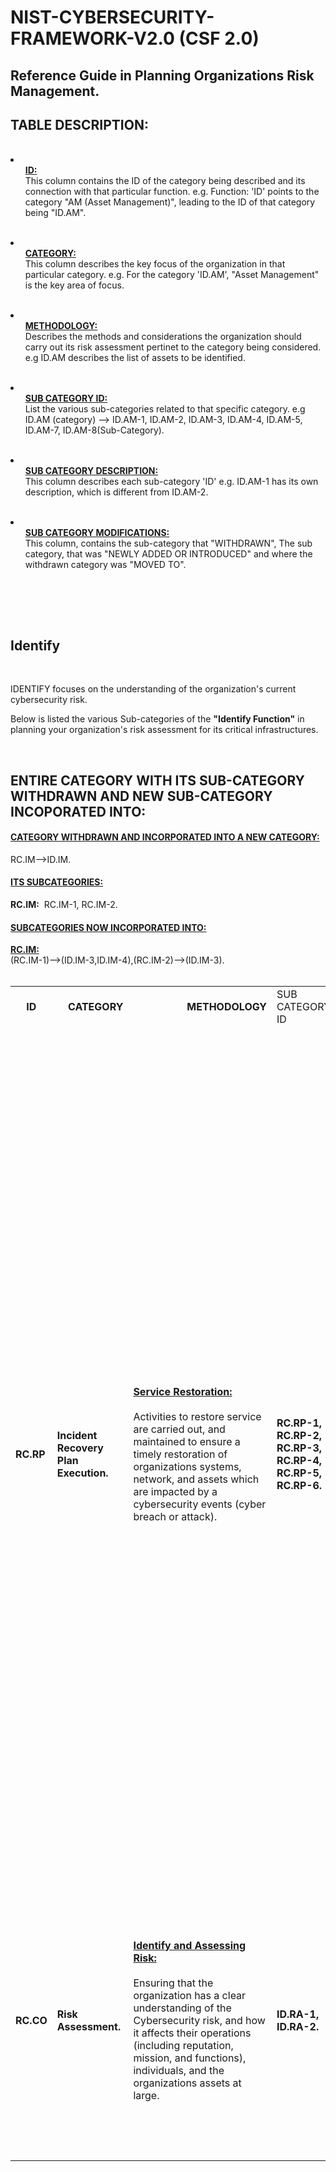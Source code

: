  # NIST-CYBERSECURITY-FRAMEWORK-V2.0 (CSF 2.0)

<h2>Reference Guide in Planning Organizations Risk Management.</h2>

<h2>TABLE DESCRIPTION:</h2>
<br>
 
<li><ul><strong><ins>ID:</ins></strong><br>This column contains the ID of the category being described and its connection with that particular function. e.g. Function:&nbsp;'ID' points to the category "AM (Asset Management)", leading to the ID of that category being "ID.AM".</ul></li><br>

<li><ul><strong><ins>CATEGORY:</ins></strong><br>This column describes the key focus of the organization in that particular category. e.g. For the category 'ID.AM', "Asset Management"  is the key area of focus.</ul></li><br> 

<li><ul><strong><ins>METHODOLOGY:</ins></strong><br>Describes the methods and considerations the organization should carry out its risk assessment pertinet to the category being considered. e.g ID.AM describes the list of assets to be identified.</ul></li><br>

<li><ul><strong><ins>SUB CATEGORY ID:</ins></strong><br>List the various sub-categories related to that specific category. e.g ID.AM (category) --> ID.AM-1, ID.AM-2, ID.AM-3, ID.AM-4, ID.AM-5, ID.AM-7, ID.AM-8(Sub-Category).</ul></li><br>

<li><ul><strong><ins>SUB CATEGORY DESCRIPTION:</ins></strong><br>This column describes each sub-category 'ID' e.g. ID.AM-1 has its own description, which is different from ID.AM-2.</ul></li><br>

<li><ul><strong><ins>SUB CATEGORY MODIFICATIONS:</ins></strong><br>This column, contains the sub-category that "WITHDRAWN", The sub category, that was "NEWLY ADDED OR INTRODUCED" and where the withdrawn category was "MOVED TO".</ul></li><br>




<br><br>



<h2>Identify</h2>


<br>

IDENTIFY focuses on the understanding of the organization's current cybersecurity risk.<br>

Below is listed the various Sub-categories of the <strong>"Identify Function"</strong> in planning your organization's risk assessment for its critical infrastructures. 

<br>

<h2>ENTIRE CATEGORY WITH ITS SUB-CATEGORY WITHDRAWN AND NEW SUB-CATEGORY INCOPORATED INTO:</h2>
<ins><h4>CATEGORY WITHDRAWN AND INCORPORATED INTO A NEW CATEGORY:</h4></ins>
RC.IM-->ID.IM.
<br>
<ins><h4>ITS SUBCATEGORIES:</h4></ins>
<strong>RC.IM:</strong>&nbsp; RC.IM-1, RC.IM-2.
<br>
<ins><h4>SUBCATEGORIES NOW INCORPORATED INTO:</h4></ins>
<ins><strong>RC.IM:</strong></ins> 
<br>
(RC.IM-1)-->(ID.IM-3,ID.IM-4),(RC.IM-2)-->(ID.IM-3).
<br>




<br>

<table>
<tr>
<td><strong>&nbsp;&nbsp;&nbsp;&nbsp;ID</strong></td><td><strong>&nbsp;&nbsp;&nbsp;&nbsp;CATEGORY</strong></td><td><strong>&nbsp;&nbsp;&nbsp;&nbsp;&nbsp;&nbsp;&nbsp;&nbsp;&nbsp;&nbsp;&nbsp;&nbsp;&nbsp;&nbsp;&nbsp;&nbsp;&nbsp;&nbsp;&nbsp;&nbsp;METHODOLOGY</strong></td><td>SUB CATEGORY ID</td><td><strong>&nbsp;&nbsp;&nbsp;&nbsp;&nbsp;&nbsp;&nbsp;SUB CATEGORY &nbsp;&nbsp;&nbsp;&nbsp;&nbsp;&nbsp;&nbsp;DESCRIPTION</strong></td><td><strong>&nbsp;&nbsp;&nbsp;&nbsp;SUB CATEGORY MODIFICATIONS</strong></td>
</tr>
<tr>
<tr>
</tr>

   
<!-- Here the RC.RP Begins.-->
<tr>
<td><strong>RC.RP</strong></td><td><strong>Incident Recovery Plan Execution.</strong></td>

<td><ins><strong>Service Restoration:</strong></ins>
<br><br>
Activities to restore service are carried out, and maintained to ensure a timely restoration of organizations systems, network, and assets which are impacted by a cybersecurity events (cyber breach or attack). 
</td>   
<td><strong>RC.RP-1, RC.RP-2, RC.RP-3, RC.RP-4, RC.RP-5, RC.RP-6.</strong></td>

<td>
  <br><ins><strong>RC.RP-1:</strong></ins><br><br>The recovery aspect of the incident response plan is executed once initiated from the incident response process.</strong><br><br>
 <ins><strong>RC.RP-2:</strong></ins><br><br>Recovery actions are selected, scoped, prioritized, and performed.<br><br>
 <ins><strong>RC.RP-3:</strong></ins><br><br>All backups, and other restoration assets are to be verified before using them to conduct restoration.<br><br>
 <ins><strong>RC.RP-4:</strong></ins><br><br>All critical missions functions, and cybersecurity risk management are considered to establish post-incident operational norms.<br><br>
 <ins><strong>RC.RP-5:</strong></ins><br><br>The of all assets that are restored is to be verified, systems and services are to be restored and normal operational status is to be confirmed.<br> <br>
  <ins><strong>RC.RP-6:</strong></ins><br><br>The completion of the incident recovery is declared based on criterias, and incident related document is completed.<br> <br>
 <br>
 </td>

<td><ins><strong>WITHDRAWN</strong></ins><br>(N/A).<br><br>
<ins><strong>NEWLY ADDED</strong></ins><br>RC.RP-2, RC.RP-3, RC.RP-4, RC.RP-5, RC.RP-6.<br><br>
<ins><strong>MOVED TO</strong></ins><br>(N/A).
</td>
</tr>


<!-- Here the RC.RP Ends.-->





<!-- Here the RC.CO Begins Here.-->
<tr>
<td><strong>RC.CO</strong></td><td><strong>Risk Assessment.</strong></td>

<td><ins><strong>Identify and Assessing Risk:</strong></ins>
<br><br>
Ensuring that the organization has a clear understanding of the Cybersecurity risk, and how it affects their operations (including reputation, mission, and functions), individuals, and the organizations assets at large.
</td>   
<td><strong>ID.RA-1, ID.RA-2.</strong></td>

<td>
 <br><ins><strong>ID.RA-1:</strong></ins><br><br>Identifying and documentation of all vulnerabilities in the organizations Assets.</strong><br><br>
 <ins><strong>ID.RA-2:</strong></ins><br><br>Threat and vulnerabilities information discovered in online forums, social networking apps, and other relevant sources.</strong><br><br>
 <br>
</td>


<td><ins><strong>WITHDRAWN</strong></ins><br>(N/A)<br><br>
<ins><strong>NEWLY ADDED</strong></ins><br>ID.RA-7, ID.RA-8, ID.RA-9, ID.RA-10.<br><br>
<ins><strong>MOVED TO</strong></ins><br>(N/A)
</td>
</tr>


<!-- Here the RC.CO Ends.-->













</table>
